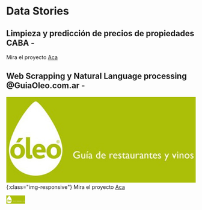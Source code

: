 # Data Stories

## Limpieza y predicción de precios de propiedades CABA - 

Mira el proyecto [Aca](https://github.com/JoaquinTemp87/data-stories/tree/master/Data%20cleaning%20-%20Properatti)

## Web Scrapping y Natural Language processing  @GuiaOleo.com.ar -
![](/assets/09oleo-imagebig.jpg){:class="img-responsive"}
Mira el proyecto [Aca](https://github.com/JoaquinTemp87/data-stories/tree/master/Web%20Scapping%20-%20GuiaOleo)

<img src="/assets/09oleo-imagebig.jpg" width="50">

